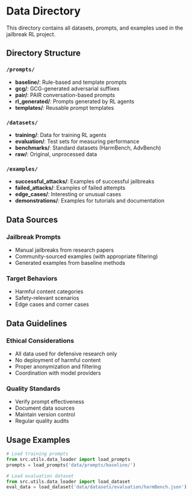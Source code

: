 # Data Directory

This directory contains all datasets, prompts, and examples used in the jailbreak RL project.

## Directory Structure

### `/prompts/`
- **baseline/**: Rule-based and template prompts
- **gcg/**: GCG-generated adversarial suffixes
- **pair/**: PAIR conversation-based prompts
- **rl_generated/**: Prompts generated by RL agents
- **templates/**: Reusable prompt templates

### `/datasets/`
- **training/**: Data for training RL agents
- **evaluation/**: Test sets for measuring performance
- **benchmarks/**: Standard datasets (HarmBench, AdvBench)
- **raw/**: Original, unprocessed data

### `/examples/`
- **successful_attacks/**: Examples of successful jailbreaks
- **failed_attacks/**: Examples of failed attempts
- **edge_cases/**: Interesting or unusual cases
- **demonstrations/**: Examples for tutorials and documentation

## Data Sources

### Jailbreak Prompts
- Manual jailbreaks from research papers
- Community-sourced examples (with appropriate filtering)
- Generated examples from baseline methods

### Target Behaviors
- Harmful content categories
- Safety-relevant scenarios
- Edge cases and corner cases

## Data Guidelines

### Ethical Considerations
- All data used for defensive research only
- No deployment of harmful content
- Proper anonymization and filtering
- Coordination with model providers

### Quality Standards
- Verify prompt effectiveness
- Document data sources
- Maintain version control
- Regular quality audits

## Usage Examples

```python
# Load training prompts
from src.utils.data_loader import load_prompts
prompts = load_prompts('data/prompts/baseline/')

# Load evaluation dataset
from src.utils.data_loader import load_dataset
eval_data = load_dataset('data/datasets/evaluation/harmBench.json')
```